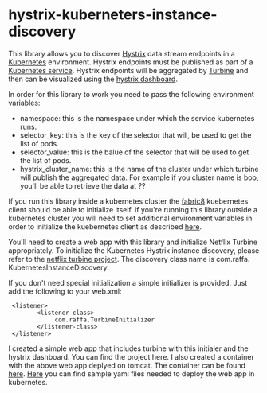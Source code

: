 # hystrix-kuberneters-instance-discovery

This library allows you to discover [Hystrix](https://github.com/Netflix/Hystrix) data stream endpoints in a [Kubernetes](http://kubernetes.io/) environment.
Hystrix endpoints must be published as part of a [Kubernetes service](http://kubernetes.io/v1.1/docs/user-guide/services.html).
Hystrix endpoints will be aggregated by [Turbine](https://github.com/Netflix/Turbine/wiki) and then can be visualized using the [hystrix dashboard](https://github.com/Netflix/Hystrix/tree/master/hystrix-dashboard).

In order for this library to work you need to pass the following environment variables:
 * namespace: this is the namespace under which the service kubernetes runs.
 * selector_key: this is the key of the selector that will, be used to get the list of pods.
 * selector_value: this is the balue of the selector that will be used to get the list of pods.
 * hystrix\_cluster\_name: this is the name of the cluster under which turbine will publish the aggregated data. For example if you cluster name is bob, you'll be able to retrieve the data at ??
 
If you run this library inside a kubernetes cluster the [fabric8](http://fabric8.io/) kuebernetes client should be able to initialize itself. if you're running this library outside a kubernetes cluster you will need to set additional environment variables in order to initialize the kuebernetes client as described [here](https://github.com/fabric8io/kubernetes-client).
 
You'll need to create a web app with this library and initialize Netflix Turbine appropriately. To initialize the Kubernetes Hystrix instance discovery, please refer to the [netflix turbine project](https://github.com/Netflix/Turbine/wiki). The discovery class name is com.raffa. KubernetesInstanceDiscovery.

If you don't need special initialization a simple initializer is provided. Just add the following to your web.xml:
 
	 <listener>
			<listener-class>
	             com.raffa.TurbineInitializer 
	        </listener-class>       
	 </listener>

I created a simple web app that includes turbine with this initialer and the hystrix dashboard.
You can find the project here.
I also created a container with the above web app deplyed on tomcat. The container can be found [here](https://hub.docker.com/r/raffaelespazzoli/kubernetes-hystrix-dashboard/).
[Here](https://github.com/raffaelespazzoli/hystrix-kuberneters-instance-discovery/tree/master/kubernetes-hystrix-dashboard/src/main/kubernetes) you can find sample yaml files needed to deploy the web app in kubernetes.
